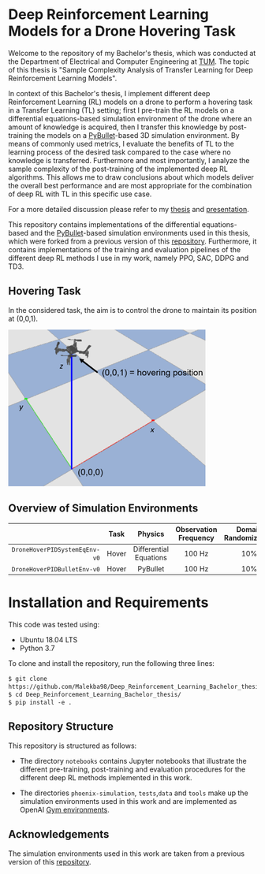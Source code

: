 # Deep Reinforcement Learning Models for a Drone Hovering Task
Welcome to the repository of my Bachelor's thesis, which was conducted at the Department of Electrical and Computer Engineering at [TUM](https://www.tum.de/). The topic of this thesis is "Sample Complexity Analysis of Transfer Learning for Deep Reinforcement Learning Models".

In context of this Bachelor's thesis, I implement different deep Reinforcement Learning (RL) models on a drone to perform a hovering task in a Transfer Learning (TL) setting; first I pre-train the RL models on a differential equations-based simulation environment of the drone where an amount of knowledge is acquired, then I transfer this knowledge by post-training the models on a [PyBullet](https://github.com/bulletphysics/bullet3)-based 3D simulation environment. By means of commonly used metrics, I evaluate the benefits of TL to the learning process of the desired task compared to the case where no knowledge is transferred. Furthermore and most importantly, I analyze the sample complexity of the post-training of the implemented deep RL algorithms. This allows me to draw conclusions about which models deliver the overall best performance and are most appropriate for the combination of deep RL with TL in this specific use case.

For a more detailed discussion please refer to my [thesis](https://github.com/Malekba98/Deep_Reinforcement_Learning_Bachelor_thesis/blob/main/report_and_presentation/report.pdf) and [presentation](https://github.com/Malekba98/Deep_Reinforcement_Learning_Bachelor_thesis/blob/main/report_and_presentation/presentation.pdf).

This repository contains implementations of the differential equations-based and the [PyBullet](https://github.com/bulletphysics/bullet3)-based simulation environments used in this thesis, which were forked from a previous version of this [repository](https://github.com/SvenGronauer/phoenix-drone-simulation). Furthermore, it contains implementations of the training and evaluation pipelines of the different deep RL methods I use in my work, namely PPO, SAC, DDPG and TD3.

Hovering Task 
--- 
In the considered task, the aim is to control the drone to maintain its position at (0,0,1).

![Hover](./docs_readme/hover.png)

## Overview of Simulation Environments

|                                       | Task           | Physics            | Observation Frequency | Domain Randomization |  *Aerodynamic effects*  |
|-------------------------------------: | :----------:   | :----------------: | :-------------------: | :------------------: | :-------------------------: |
| `DroneHoverPIDSystemEqEnv-v0`         | Hover          | Differential Equations |  100 Hz |  10%        |   None |                 
| `DroneHoverPIDBulletEnv-v0`           | Hover          | PyBullet     |  100 Hz |        10%     |             Drag |                 




# Installation and Requirements

This code was tested using:

* Ubuntu 18.04 LTS
* Python 3.7

To clone and install the repository, run the following three lines:
```
$ git clone https://github.com/Malekba98/Deep_Reinforcement_Learning_Bachelor_thesis.git
$ cd Deep_Reinforcement_Learning_Bachelor_thesis/
$ pip install -e .
```

## Repository Structure
This repository is structured as follows:
* The directory `notebooks` contains Jupyter notebooks that illustrate the different pre-training, post-training and evaluation procedures for the different deep RL methods implemented in this work.

* The directories `phoenix-simulation`, `tests`,`data` and `tools` make up the simulation environments used in this work and are implemented as OpenAI [Gym environments](https://github.com/openai/gym).

## Acknowledgements
The simulation environments used in this work are taken from a previous version of this [repository](https://github.com/SvenGronauer/phoenix-drone-simulation).



